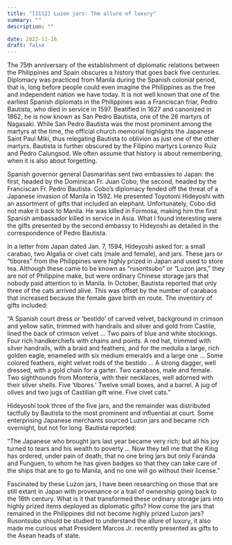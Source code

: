 ```yaml
---
title: "[1112] Luzon jars: The allure of luxury"
summary: ""
description: ""

date: 2022-11-16
draft: false
---
```


The 75th anniversary of the establishment of diplomatic relations between the Philippines and Spain obscures a history that goes back five centuries. Diplomacy was practiced from Manila during the Spanish colonial period, that is, long before people could even imagine the Philippines as the free and independent nation we have today. It is not well known that one of the earliest Spanish diplomats in the Philippines was a Franciscan friar, Pedro Bautista, who died in service in 1597. Beatified in 1627 and canonized in 1862, he is now known as San Pedro Bautista, one of the 26 martyrs of Nagasaki. While San Pedro Bautista was the most prominent among the martyrs at the time, the official church memorial highlights the Japanese Saint Paul Miki, thus relegating Bautista to oblivion as just one of the other martyrs. Bautista is further obscured by the Filipino martyrs Lorenzo Ruiz and Pedro Calungsod. We often assume that history is about remembering, when it is also about forgetting.

Spanish governor general Dasmariñas sent two embassies to Japan: the first, headed by the Dominican Fr. Juan Cobo; the second, headed by the Franciscan Fr. Pedro Bautista. Cobo’s diplomacy fended off the threat of a Japanese invasion of Manila in 1592. He presented Toyotomi Hideyoshi with an assortment of gifts that included an elephant. Unfortunately, Cobo did not make it back to Manila. He was killed in Formosa, making him the first Spanish ambassador killed in service in Asia. What I found interesting were the gifts presented by the second embassy to Hideyoshi as detailed in the correspondence of Pedro Bautista.

In a letter from Japan dated Jan. 7, 1594, Hideyoshi asked for: a small carabao, two Algalia or civet cats (male and female), and jars. These jars or “tibores” from the Philippines were highly prized in Japan and used to store tea. Although these came to be known as “rusontsubo” or “Luzon jars,” they are not of Philippine make, but were ordinary Chinese storage jars that nobody paid attention to in Manila. In October, Bautista reported that only three of the cats arrived alive. This was offset by the number of carabaos that increased because the female gave birth en route. The inventory of gifts included:

“A Spanish court dress or ‘bestido’ of carved velvet, background in crimson and yellow satin, trimmed with handrails and silver and gold from Castile, lined the back of crimson velvet … Two pairs of blue and white stockings. Four rich handkerchiefs with chains and points. A red hat, trimmed with silver handrails, with a braid and feathers, and for the medulla a large, rich golden eagle, enameled with six medium emeralds and a large one … Some colored feathers, eight velvet rods of the bestido … A strong dagger, well dressed, with a gold chain for a garter. Two carabaos, male and female. Two sighthounds from Monteria, with their necklaces, well adorned with their silver shells. Five ‘tibores.’ Twelve small boxes, and a barrel. A jug of olives and two jugs of Castilian gift wine. Five civet cats.”

Hideyoshi took three of the five jars, and the remainder was distributed tactfully by Bautista to the most prominent and influential at court. Some enterprising Japanese merchants sourced Luzon jars and became rich overnight, but not for long. Bautista reported:

“The Japanese who brought jars last year became very rich; but all his joy turned to tears and his wealth to poverty … Now they tell me that the King has ordered, under pain of death, that no one bring jars but only Faranda and Funguen, to whom he has given badges so that they can take care of the ships that are to go to Manila, and no one will go without their license.”

Fascinated by these Luzon jars, I have been researching on those that are still extant in Japan with provenance or a trail of ownership going back to the 16th century. What is it that transformed these ordinary storage jars into highly prized items deployed as diplomatic gifts? How come the jars that remained in the Philippines did not become highly prized Luzon jars? Rusontsubo should be studied to understand the allure of luxury, it also made me curious what President Marcos Jr. recently presented as gifts to the Asean heads of state.
